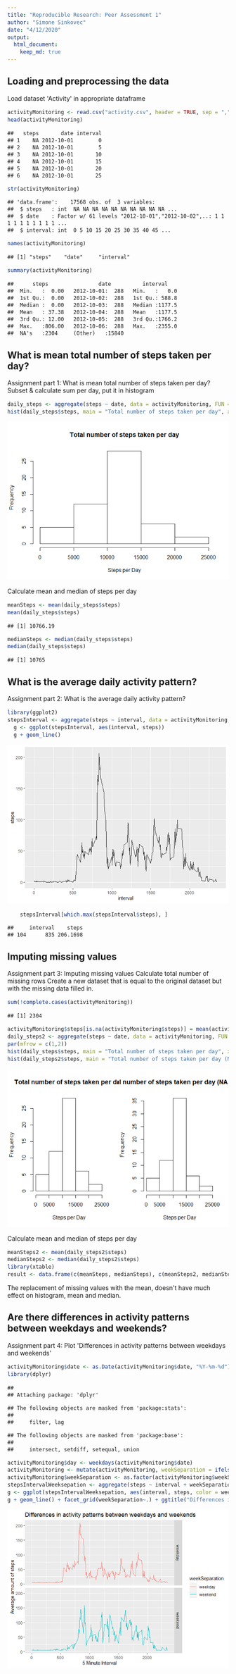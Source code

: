 ```yaml
---
title: "Reproducible Research: Peer Assessment 1"
author: "Simone Sinkovec"
date: "4/12/2020"
output: 
  html_document:
    keep_md: true
---
```




## Loading and preprocessing the data

Load dataset 'Activity' in appropriate dataframe


```r
activityMonitoring <- read.csv("activity.csv", header = TRUE, sep = ",", dec = ".")
head(activityMonitoring)
```

```
##   steps       date interval
## 1    NA 2012-10-01        0
## 2    NA 2012-10-01        5
## 3    NA 2012-10-01       10
## 4    NA 2012-10-01       15
## 5    NA 2012-10-01       20
## 6    NA 2012-10-01       25
```

```r
str(activityMonitoring)
```

```
## 'data.frame':	17568 obs. of  3 variables:
##  $ steps   : int  NA NA NA NA NA NA NA NA NA NA ...
##  $ date    : Factor w/ 61 levels "2012-10-01","2012-10-02",..: 1 1 1 1 1 1 1 1 1 1 ...
##  $ interval: int  0 5 10 15 20 25 30 35 40 45 ...
```

```r
names(activityMonitoring)
```

```
## [1] "steps"    "date"     "interval"
```

```r
summary(activityMonitoring)
```

```
##      steps                date          interval     
##  Min.   :  0.00   2012-10-01:  288   Min.   :   0.0  
##  1st Qu.:  0.00   2012-10-02:  288   1st Qu.: 588.8  
##  Median :  0.00   2012-10-03:  288   Median :1177.5  
##  Mean   : 37.38   2012-10-04:  288   Mean   :1177.5  
##  3rd Qu.: 12.00   2012-10-05:  288   3rd Qu.:1766.2  
##  Max.   :806.00   2012-10-06:  288   Max.   :2355.0  
##  NA's   :2304     (Other)   :15840
```

## What is mean total number of steps taken per day?

Assignment part 1: What is mean total number of steps taken per day?
Subset & calculate sum per day, put it in histogram

```r
daily_steps <- aggregate(steps ~ date, data = activityMonitoring, FUN = sum)
hist(daily_steps$steps, main = "Total number of steps taken per day", xlab = "Steps per Day")
```

![](PA1_template_files/figure-html/unnamed-chunk-2-1.png)<!-- -->

Calculate mean and median of steps per day

```r
meanSteps <- mean(daily_steps$steps)
mean(daily_steps$steps)
```

```
## [1] 10766.19
```

```r
medianSteps <- median(daily_steps$steps)
median(daily_steps$steps)
```

```
## [1] 10765
```

## What is the average daily activity pattern?

Assignment part 2: What is the average daily activity pattern?

```r
library(ggplot2)
stepsInterval <- aggregate(steps ~ interval, data = activityMonitoring, FUN = mean)
  g <- ggplot(stepsInterval, aes(interval, steps))
  g + geom_line()
```

![](PA1_template_files/figure-html/unnamed-chunk-4-1.png)<!-- -->

```r
    stepsInterval[which.max(stepsInterval$steps), ]
```

```
##     interval    steps
## 104      835 206.1698
```

## Imputing missing values

Assignment part 3: Imputing missing values
Calculate total number of missing rows
Create a new dataset that is equal to the original dataset but with the missing data filled in.

```r
sum(!complete.cases(activityMonitoring))
```

```
## [1] 2304
```

```r
activityMonitoring$steps[is.na(activityMonitoring$steps)] = mean(activityMonitoring$steps, na.rm=TRUE)
daily_steps2 <- aggregate(steps ~ date, data = activityMonitoring, FUN = sum)
par(mfrow = c(1,2))
hist(daily_steps$steps, main = "Total number of steps taken per day", xlab = "Steps per Day")
hist(daily_steps2$steps, main = "Total number of steps taken per day (NA = mean)", xlab = "Steps per Day")
```

![](PA1_template_files/figure-html/unnamed-chunk-5-1.png)<!-- -->

Calculate mean and median of steps per day

```r
meanSteps2 <- mean(daily_steps2$steps)
medianSteps2 <- median(daily_steps2$steps)
library(xtable)
result <- data.frame(c(meanSteps, medianSteps), c(meanSteps2, medianSteps2))
```
The replacement of missing values with the mean, doesn't have much effect on histogram, mean and median.

## Are there differences in activity patterns between weekdays and weekends?

Assignment part 4:
Plot 'Differences in activity patterns between weekdays and weekends'

```r
activityMonitoring$date <- as.Date(activityMonitoring$date, "%Y-%m-%d")
library(dplyr)
```

```
## 
## Attaching package: 'dplyr'
```

```
## The following objects are masked from 'package:stats':
## 
##     filter, lag
```

```
## The following objects are masked from 'package:base':
## 
##     intersect, setdiff, setequal, union
```

```r
activityMonitoring$day <- weekdays(activityMonitoring$date)
activityMonitoring <- mutate(activityMonitoring, weekSeparation = ifelse((day == "Sunday") | (day == "Saturday"), "weekend", "weekday"))
activityMonitoring$weekSeparation <- as.factor(activityMonitoring$weekSeparation)
stepsIntervalWeeksepation <- aggregate(steps ~ interval + weekSeparation, data = activityMonitoring, mean)
g <- ggplot(stepsIntervalWeeksepation, aes(interval, steps, color = weekSeparation))
g + geom_line() + facet_grid(weekSeparation~.) + ggtitle("Differences in activity patterns between weekdays and weekends") + xlab("5 Minute Interval") + ylab("Average amount of steps")
```

![](PA1_template_files/figure-html/unnamed-chunk-7-1.png)<!-- -->
